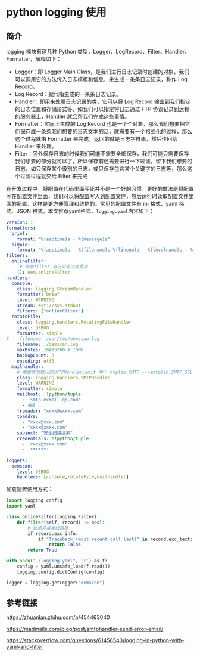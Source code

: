 # python logging 使用

## 简介

logging 模块有这几种 Python 类型，Logger、LogRecord、Filter、Handler、Formatter，解释如下：

- Logger：即 Logger Main Class，是我们进行日志记录时创建的对象，我们可以调用它的方法传入日志模板和信息，来生成一条条日志记录，称作 Log Record。
- Log Record：就代指生成的一条条日志记录。
- Handler：即用来处理日志记录的类，它可以将 Log Record 输出到我们指定的日志位置和存储形式等，如我们可以指定将日志通过 FTP 协议记录到远程的服务器上，Handler 就会帮我们完成这些事情。
- Formatter：实际上生成的 Log Record 也是一个个对象，那么我们想要把它们保存成一条条我们想要的日志文本的话，就需要有一个格式化的过程，那么这个过程就由 Formatter 来完成，返回的就是日志字符串，然后传回给 Handler 来处理。
- Filter：另外保存日志的时候我们可能不需要全部保存，我们可能只需要保存我们想要的部分就可以了，所以保存前还需要进行一下过滤，留下我们想要的日志，如只保存某个级别的日志，或只保存包含某个关键字的日志等，那么这个过滤过程就交给 Filter 来完成

在开发过程中，将配置在代码里面写死并不是一个好的习惯，更好的做法是将配置写在配置文件里面，我们可以将配置写入到配置文件，然后运行时读取配置文件里面的配置，这样是更方便管理和维护的。常见的配置文件有 ini 格式、yaml 格式、JSON 格式。本文推荐yaml格式，`logging.yaml`内容如下：

```yaml
version: 1
formatters:
  brief:
    format: "%(asctime)s - %(message)s"
  simple:
    format: "%(asctime)s - %(filename)s-%(lineno)d - %(levelname)s : %(message)s"
filters:
  onlineFilter:
     # 继承filter 自己实现过滤要求
    (): oem.onlineFilter
handlers:
  console:
    class: logging.StreamHandler
    formatter: brief
    level: WARNING
    stream: ext://sys.stdout
    filters: ["onlineFilter"]
  rotateFile:
    class: logging.handlers.RotatingFileHandler
    level: DEBUG
    formatter: simple
#    filename: /var/tmp/oemscan.log
    filename: ./oemscan.log
    maxBytes: 10485760 # 10MB
    backupCount: 3
    encoding: utf8
  mailhandler:
    # 需要修改默认的SMTPHandler.emit 中： mtplib.SMTP -->smtplib.SMTP_SSL
    class: logging.handlers.SMTPHandler
    level: WARNING
    formatter: simple
    mailhost: !!python/tuple
      - 'smtp.exmail.qq.com'
      - 465
    fromaddr: "xxxx@xxxx.com"
    toaddrs:
      - "xxxx@xxx.com"
      - "xxxx@xxxx.com"
    subject: "安全扫描结果"
    credentials: !!python/tuple
      - 'xxxx@xxxx.com'
      - '******'

loggers:
  oemscan:
    level: DEBUG
    handlers: [console,rotateFile,mailhandler]
```

加载配置使用方式：

```python
import logging.config
import yaml

class onlineFilter(logging.Filter):
    def filter(self, record) -> bool:
        # 过滤异常堆栈信息
        if record.exc_info:
            if "Traceback (most recent call last)" in record.exc_text:
                return False
        return True

with open("./logging.yaml", 'r') as f:
    config = yaml.unsafe_load(f.read())
    logging.config.dictConfig(config)

logger = logging.getLogger("oemscan")

```





## 参考链接

https://zhuanlan.zhihu.com/p/454463040

https://madmalls.com/blog/post/smtphandler-send-error-email/

https://stackoverflow.com/questions/61456543/logging-in-python-with-yaml-and-filter